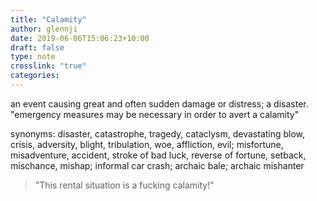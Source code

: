 ```yaml
---
title: "Calamity"
author: glennji
date: 2019-06-06T15:06:23+10:00
draft: false
type: note
crosslink: "true"
categories:
---
```

an event causing great and often sudden damage or distress; a disaster.
"emergency measures may be necessary in order to avert a calamity"

synonyms:	disaster, catastrophe, tragedy, cataclysm, devastating blow, crisis, adversity, blight, tribulation, woe, affliction, evil; misfortune, misadventure, accident, stroke of bad luck, reverse of fortune, setback, mischance, mishap; informal car crash; archaic bale; archaic mishanter

> "This rental situation is a fucking calamity!"
